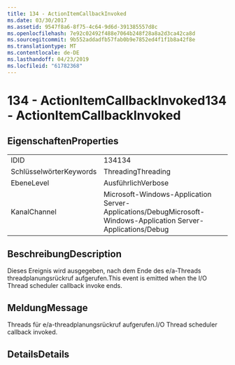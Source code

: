 ```yaml
---
title: 134 - ActionItemCallbackInvoked
ms.date: 03/30/2017
ms.assetid: 9547f8a6-8f75-4c64-9d6d-391385557d8c
ms.openlocfilehash: 7e92c02492f488e7064b248f28a8a2d3ca42ca8d
ms.sourcegitcommit: 9b552addadfb57fab0b9e7852ed4f1f1b8a42f8e
ms.translationtype: MT
ms.contentlocale: de-DE
ms.lasthandoff: 04/23/2019
ms.locfileid: "61782368"
---
```

# <a name="134---actionitemcallbackinvoked"></a><span data-ttu-id="32e29-102">134 - ActionItemCallbackInvoked</span><span class="sxs-lookup"><span data-stu-id="32e29-102">134 - ActionItemCallbackInvoked</span></span>
## <a name="properties"></a><span data-ttu-id="32e29-103">Eigenschaften</span><span class="sxs-lookup"><span data-stu-id="32e29-103">Properties</span></span>  
  
|||  
|-|-|  
|<span data-ttu-id="32e29-104">ID</span><span class="sxs-lookup"><span data-stu-id="32e29-104">ID</span></span>|<span data-ttu-id="32e29-105">134</span><span class="sxs-lookup"><span data-stu-id="32e29-105">134</span></span>|  
|<span data-ttu-id="32e29-106">Schlüsselwörter</span><span class="sxs-lookup"><span data-stu-id="32e29-106">Keywords</span></span>|<span data-ttu-id="32e29-107">Threading</span><span class="sxs-lookup"><span data-stu-id="32e29-107">Threading</span></span>|  
|<span data-ttu-id="32e29-108">Ebene</span><span class="sxs-lookup"><span data-stu-id="32e29-108">Level</span></span>|<span data-ttu-id="32e29-109">Ausführlich</span><span class="sxs-lookup"><span data-stu-id="32e29-109">Verbose</span></span>|  
|<span data-ttu-id="32e29-110">Kanal</span><span class="sxs-lookup"><span data-stu-id="32e29-110">Channel</span></span>|<span data-ttu-id="32e29-111">Microsoft-Windows-Application Server-Applications/Debug</span><span class="sxs-lookup"><span data-stu-id="32e29-111">Microsoft-Windows-Application Server-Applications/Debug</span></span>|  
  
## <a name="description"></a><span data-ttu-id="32e29-112">Beschreibung</span><span class="sxs-lookup"><span data-stu-id="32e29-112">Description</span></span>  
 <span data-ttu-id="32e29-113">Dieses Ereignis wird ausgegeben, nach dem Ende des e/a-Threads threadplanungsrückruf aufgerufen.</span><span class="sxs-lookup"><span data-stu-id="32e29-113">This event is emitted when the I/O Thread scheduler callback invoke ends.</span></span>  
  
## <a name="message"></a><span data-ttu-id="32e29-114">Meldung</span><span class="sxs-lookup"><span data-stu-id="32e29-114">Message</span></span>  
 <span data-ttu-id="32e29-115">Threads für e/a-threadplanungsrückruf aufgerufen.</span><span class="sxs-lookup"><span data-stu-id="32e29-115">I/O Thread scheduler callback invoked.</span></span>  
  
## <a name="details"></a><span data-ttu-id="32e29-116">Details</span><span class="sxs-lookup"><span data-stu-id="32e29-116">Details</span></span>
